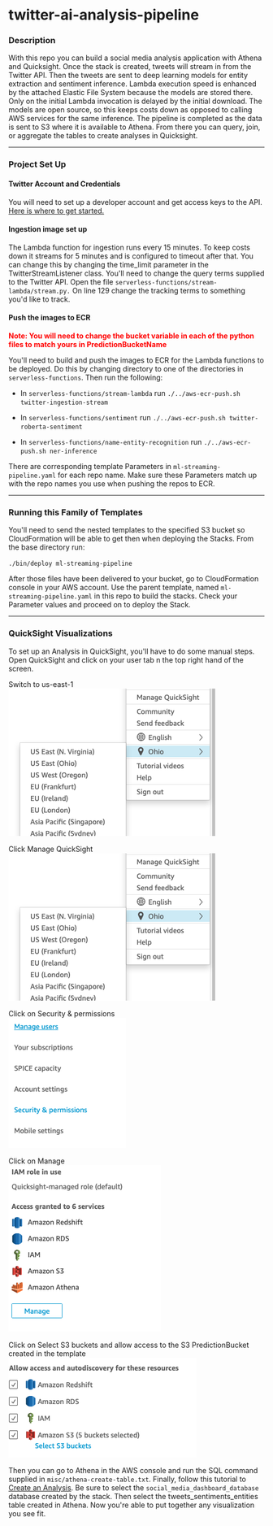 # twitter-ai-analysis-pipeline
### Description

With this repo you can build a social media analysis application with Athena and Quicksight. 
Once the stack is created, tweets will stream in from the Twitter API. Then the tweets
are sent to deep learning models for entity extraction and sentiment inference. Lambda execution 
speed is enhanced by the attached Elastic File System because the models are stored there. Only 
on the initial Lambda invocation is delayed by the initial download. The models are open source, 
so this keeps costs down as opposed to calling AWS services for the same inference. The pipeline 
is completed as the data is sent to S3 where it is available to Athena. From there you can 
query, join, or aggregate the tables to create analyses in Quicksight.

---

### Project Set Up
#### Twitter Account and Credentials
You will need to set up a developer account and get access keys to the API. 
[Here is where to get started.](https://developer.twitter.com/en/docs/twitter-api/getting-started/about-twitter-api)

#### Ingestion image set up

The Lambda function for ingestion runs every 15 minutes. To keep costs down it
streams for 5 minutes and is configured to timeout after that. You can change this by
changing the time_limit parameter in the TwitterStreamListener class. 
You'll need to change the query terms supplied to the Twitter API. Open the
file `serverless-functions/stream-lambda/stream.py.` On line 129 change
the tracking terms to something you'd like to track.


#### Push the images to ECR 
<span style="color:red; font-weight: bold">
Note: You will need to change the bucket variable in each of the python files to 
match yours in PredictionBucketName
</span>

You'll need to build and push the images to ECR for the Lambda functions to be deployed. 
Do this by changing directory to one of the directories in `serverless-functions`. Then
run the following:
- In `serverless-functions/stream-lambda` run `./../aws-ecr-push.sh twitter-ingestion-stream`

- In `serverless-functions/sentiment` run `./../aws-ecr-push.sh twitter-roberta-sentiment`

- In `serverless-functions/name-entity-recognition` run `./../aws-ecr-push.sh ner-inference`

There are corresponding template Parameters in `ml-streaming-pipeline.yaml` for each repo name. 
Make sure these Parameters match up with the repo names you use when pushing the repos to ECR.



---

### Running this Family of Templates
You'll need to send the nested templates to the specified S3 bucket so CloudFormation 
will be able to get then when deploying the Stacks. From the base directory run:

`./bin/deploy ml-streaming-pipeline`

After those files have been delivered to your bucket, go to CloudFormation console in your AWS account. 
Use the parent template, named `ml-streaming-pipeline.yaml` in this repo to build the stacks. Check your 
Parameter values and proceed on to deploy the Stack. 

---

### QuickSight Visualizations
To set up an Analysis in QuickSight, you'll have to do some manual steps. Open QuickSight
and click on your user tab n the top right hand of the screen.

Switch to us-east-1</br>
![qs-0](misc/images/quicksight-0.png)

Click Manage QuickSight</br>
![qs-0](misc/images/quicksight-0.png)

Click on Security & permissions</br>
![qs-0](misc/images/quicksight-1.png)

Click on Manage</br>
![qs-0](misc/images/quicksight-2.png)

Click on Select S3 buckets and allow access to the S3 PredictionBucket created in the template</br>
![qs-0](misc/images/quicksight-3.png)
 
Then you can go to Athena in the AWS console and run the SQL command supplied in 
`misc/athena-create-table.txt`.
Finally, follow this tutorial to [Create an Analysis](https://docs.aws.amazon.com/quicksight/latest/user/example-create-an-analysis.html).
Be sure to select the `social_media_dashboard_database` database created by the stack. 
Then select the tweets_sentiments_entities table created in Athena. 
Now you're able to put together any visualization you see fit.  
